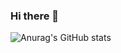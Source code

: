 ### Hi there 👋

![Anurag's GitHub stats](https://github-readme-stats.vercel.app/api?username=999gawkboyy&show_icons=true&theme=radical)
﻿
